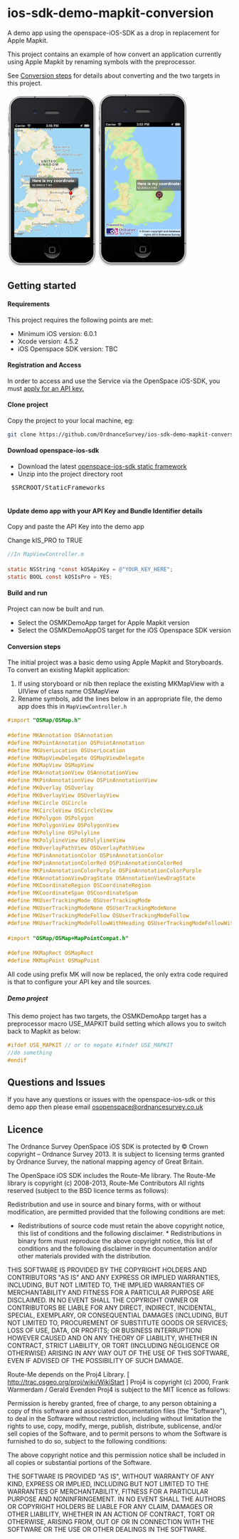 ios-sdk-demo-mapkit-conversion
==============================

A demo app using the openspace-iOS-SDK as a drop in replacement for Apple Mapkit.

This project contains an example of how convert an application currently using Apple Mapkit by renaming symbols with the preprocessor.

See [Conversion steps](#conversion-steps) for details about converting and the two targets in this project.


![ScreenShot](https://github.com/OrdnanceSurvey/ios-sdk-demo-mapkit-conversion/raw/master/screenshot-mk.png "Screenshot of mapkit-conversion app")
![ScreenShot](https://github.com/OrdnanceSurvey/ios-sdk-demo-mapkit-conversion/raw/master/screenshot-os.png "Screenshot of mapkit-conversion OS app")


Getting started
---

#### Requirements

This project requires the following points are met:

- Minimum iOS version: 6.0.1
- Xcode version: 4.5.2
- iOS Openspace SDK version: TBC


#### Registration and Access

In order to access and use the Service via the OpenSpace iOS-SDK, you must [apply for an API key.](https://github.com/OrdnanceSurvey/openspace-ios-sdk#getting-started)


#### Clone project

Copy the project to your local machine, eg:

```bash
git clone https://github.com/OrdnanceSurvey/ios-sdk-demo-mapkit-conversion.git
```

#### Download openspace-ios-sdk

 - Download the latest [openspace-ios-sdk static framework](https://github.com/OrdnanceSurvey/openspace-ios-sdk#contents)
 - Unzip into the project directory root
 <pre>
 $SRCROOT/StaticFrameworks
 </pre>
 

#### Update demo app with your API Key and Bundle Identifier details

Copy and paste the API Key into the demo app

Change kIS_PRO to TRUE

```objective-c
//In MapViewController.m

static NSString *const kOSApiKey = @"YOUR_KEY_HERE";
static BOOL const kOSIsPro = YES;

```

#### Build and run

Project can now be built and run.

- Select the OSMKDemoApp target for Apple Mapkit version
- Select the OSMKDemoAppOS target for the iOS Openspace SDK version

#### Conversion steps

The initial project was a basic demo using Apple Mapkit and Storyboards. To convert an existing Mapkit application:

1. If using storyboard or nib then replace the existing MKMapView with a UIView of class name OSMapView
2. Rename symbols, add the lines below in an appropriate file, the demo app does this in `MapViewController.h`

```objective-c
#import "OSMap/OSMap.h"

#define MKAnnotation OSAnnotation
#define MKPointAnnotation OSPointAnnotation
#define MKUserLocation OSUserLocation
#define MKMapViewDelegate OSMapViewDelegate
#define MKMapView OSMapView
#define MKAnnotationView OSAnnotationView
#define MKPinAnnotationView OSPinAnnotationView
#define MKOverlay OSOverlay
#define MKOverlayView OSOverlayView
#define MKCircle OSCircle
#define MKCircleView OSCircleView
#define MKPolygon OSPolygon
#define MKPolygonView OSPolygonView
#define MKPolyline OSPolyline
#define MKPolylineView OSPolylineView
#define MKOverlayPathView OSOverlayPathView
#define MKPinAnnotationColor OSPinAnnotationColor
#define MKPinAnnotationColorRed OSPinAnnotationColorRed
#define MKPinAnnotationColorPurple OSPinAnnotationColorPurple
#define MKAnnotationViewDragState OSAnnotationViewDragState
#define MKCoordinateRegion OSCoordinateRegion
#define MKCoordinateSpan OSCoordinateSpan
#define MKUserTrackingMode OSUserTrackingMode
#define MKUserTrackingModeNone OSUserTrackingModeNone
#define MKUserTrackingModeFollow OSUserTrackingModeFollow
#define MKUserTrackingModeFollowWithHeading OSUserTrackingModeFollowWithHeading

#import "OSMap/OSMap+MapPointCompat.h"

#define MKMapRect OSMapRect
#define MKMapPoint OSMapPoint

 ```


All code using prefix MK will now be replaced, the only extra code required is that to configure your API key and tile sources.

##### Demo project

This demo project has two targets, the OSMKDemoApp target has a preprocessor macro USE_MAPKIT build setting which allows you to switch back to Mapkit as below:

```objective-c
#ifdef USE_MAPKIT // or to negate #ifndef USE_MAPKIT
//do something
#endif
```


Questions and Issues
-------

If you have any questions or issues with the openspace-ios-sdk or this demo app then please email osopenspace@ordnancesurvey.co.uk


Licence
-------

The Ordnance Survey OpenSpace iOS SDK is protected by © Crown copyright – Ordnance
Survey 2013. It is subject to licensing terms granted by Ordnance Survey, the
national mapping agency of Great Britain.

The OpenSpace iOS SDK includes the Route-Me library. The Route-Me
library is copyright (c) 2008-2013, Route-Me Contributors All rights reserved
(subject to the BSD licence terms as follows):

Redistribution and use in source and binary forms, with or without
modification, are permitted provided that the following conditions are met:

* Redistributions of source code must retain the above copyright notice, this
  list of conditions and the following disclaimer. * Redistributions in binary
  form must reproduce the above copyright notice, this list of conditions and
  the following disclaimer in the documentation and/or other materials provided
  with the distribution.

THIS SOFTWARE IS PROVIDED BY THE COPYRIGHT HOLDERS AND CONTRIBUTORS "AS IS"
AND ANY EXPRESS OR IMPLIED WARRANTIES, INCLUDING, BUT NOT LIMITED TO, THE
IMPLIED WARRANTIES OF MERCHANTABILITY AND FITNESS FOR A PARTICULAR PURPOSE ARE
DISCLAIMED. IN NO EVENT SHALL THE COPYRIGHT OWNER OR CONTRIBUTORS BE LIABLE
FOR ANY DIRECT, INDIRECT, INCIDENTAL, SPECIAL, EXEMPLARY, OR CONSEQUENTIAL
DAMAGES (INCLUDING, BUT NOT LIMITED TO, PROCUREMENT OF SUBSTITUTE GOODS OR
SERVICES; LOSS OF USE, DATA, OR PROFITS; OR BUSINESS INTERRUPTION) HOWEVER
CAUSED AND ON ANY THEORY OF LIABILITY, WHETHER IN CONTRACT, STRICT LIABILITY,
OR TORT (INCLUDING NEGLIGENCE OR OTHERWISE) ARISING IN ANY WAY OUT OF THE USE
OF THIS SOFTWARE, EVEN IF ADVISED OF THE POSSIBILITY OF SUCH DAMAGE.

Route-Me depends on the Proj4 Library. [ http://trac.osgeo.org/proj/wiki/WikiStart ]
Proj4 is copyright (c) 2000, Frank
Warmerdam / Gerald Evenden Proj4 is subject to the MIT licence as follows:

Permission is hereby granted, free of charge, to any person obtaining a copy
of this software and associated documentation files (the "Software"), to deal
in the Software without restriction, including without limitation the rights
to use, copy, modify, merge, publish, distribute, sublicense, and/or sell
copies of the Software, and to permit persons to whom the Software is
furnished to do so, subject to the following conditions:

The above copyright notice and this permission notice shall be included in
all copies or substantial portions of the Software.

THE SOFTWARE IS PROVIDED "AS IS", WITHOUT WARRANTY OF ANY KIND, EXPRESS OR
IMPLIED, INCLUDING BUT NOT LIMITED TO THE WARRANTIES OF MERCHANTABILITY,
FITNESS FOR A PARTICULAR PURPOSE AND NONINFRINGEMENT. IN NO EVENT SHALL THE
AUTHORS OR COPYRIGHT HOLDERS BE LIABLE FOR ANY CLAIM, DAMAGES OR OTHER
LIABILITY, WHETHER IN AN ACTION OF CONTRACT, TORT OR OTHERWISE, ARISING FROM,
OUT OF OR IN CONNECTION WITH THE SOFTWARE OR THE USE OR OTHER DEALINGS IN THE
SOFTWARE.
